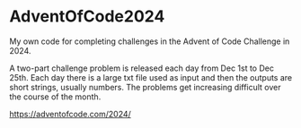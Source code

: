 # AdventOfCode2024

My own code for completing challenges in the Advent of Code Challenge in 2024.

A two-part challenge problem is released each day from Dec 1st to Dec 25th.
Each day there is a large txt file used as input and then the outputs are short strings, usually numbers.
The problems get increasing difficult over the course of the month.

https://adventofcode.com/2024/
